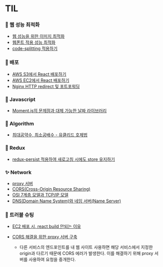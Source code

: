 # TIL

### 🥥 웹 성능 최적화

- [웹 성능을 위한 이미지 최적화](Web/%EC%9B%B9%20%EC%84%B1%EB%8A%A5%EC%9D%84%20%EC%9C%84%ED%95%9C%20%EC%9D%B4%EB%AF%B8%EC%A7%80%20%EC%B5%9C%EC%A0%81%ED%99%94.md#웹-성능을-위한-이미지-최적화)
- [웹폰트 적용 성능 최적화](Web/%EC%9B%B9%ED%8F%B0%ED%8A%B8%20%EC%A0%81%EC%9A%A9%20%EC%84%B1%EB%8A%A5%20%EC%B5%9C%EC%A0%81%ED%99%94.md#웹폰트-적용-성능-최적화)
- [code-splitting 적용하기](Web/CRA%20%ED%94%84%EB%A1%9C%EC%A0%9D%ED%8A%B8%EC%97%90%20code-splitting%20%EC%A0%81%EC%9A%A9%ED%95%98%EA%B8%B0.md#cra-프로젝트에-code-splitting-적용하기)

### 🥑 배포

- [AWS S3에서 React 배포하기](%08Distribute/AWS%20S3%20React%20%EB%B0%B0%ED%8F%AC.md#aws-s3-react-배포)
- [AWS EC2에서 React 배포하기](%08Distribute/AWS%20EC2%20React%20%EB%B0%B0%ED%8F%AC.md#aws-ec2-react-배포)
- [Nginx HTTP redirect 및 포트포워딩](%08Distribute/Nginx%20HTTP%20redirect%20%EB%B0%8F%20%ED%8F%AC%ED%8A%B8%ED%8F%AC%EC%9B%8C%EB%94%A9.md#nginx-http-redirect-및-포트포워딩)

### 🌾 Javascript

- [Moment.js의 문제점과 대체 가능한 날짜 라이브러리](Javascript/Javascript%EC%9D%98%20%EB%82%A0%EC%A7%9C%20%EB%9D%BC%EC%9D%B4%EB%B8%8C%EB%9F%AC%EB%A6%AC.md#javascript의-날짜-라이브러리)

### 🥔 Algorithm

- [최대공약수, 최소공배수 - 유클리드 호제법](algorithm/%EC%B5%9C%EB%8C%80%EA%B3%B5%EC%95%BD%EC%88%98,%20%EC%B5%9C%EC%86%8C%EA%B3%B5%EB%B0%B0%EC%88%98%20-%20%EC%9C%A0%ED%81%B4%EB%A6%AC%EB%93%9C%20%ED%98%B8%EC%A0%9C%EB%B2%95.md#최대공약수-최소공배수---유클리드-호제법)

### 🥭 Redux

- [redux-persist 적용하여 새로고침 시에도 store 유지하기](Redux/redux-persist%20%EC%A0%81%EC%9A%A9%ED%95%98%EA%B8%B0.md#redux-persist-적용하여-새로고침-시에도-store-유지하기)

### ✨ Network

- [proxy 서버](Network/proxy%20%EC%84%9C%EB%B2%84.md#proxy-서버)
- [CORS(Cross-Origin Resource Sharing)](<Network/CORS(Cross-Origin%20Resource%20Sharing).md#corscross-origin-resource-sharing>)
- [OSI 7계층 모델과 TCP/IP 모델](Network/OSI%207%EA%B3%84%EC%B8%B5%20%EB%AA%A8%EB%8D%B8%EA%B3%BC%20TCP-IP%20%EB%AA%A8%EB%8D%B8.md#osi-7계층-모델과-tcpip-모델)
- [DNS(Domain Name System)와 네임 서버(Name Server)](Network/DNS%EC%99%80%20%EB%84%A4%EC%9E%84%EC%84%9C%EB%B2%84.md#dnsdomain-name-system와-네임-서버name-server)

### 🚨 트러블 슈팅

- [EC2 배포 시, react build 안되는 이유](%08Distribute/AWS%20EC2%20React%20%EB%B0%B0%ED%8F%AC.md#ec2-배포-시-react-build-안되는-이유)
- [CORS 해결을 위한 proxy 서버 구축](Javascript/CORS%20%ED%95%B4%EA%B2%B0%EC%9D%84%20%EC%9C%84%ED%95%9C%20proxy%20%EC%84%9C%EB%B2%84%20%EA%B5%AC%EC%B6%95.md#cors-해결을-위한-proxy-서버-구축)

  - 다른 서비스의 엔드포인트를 내 웹 사이트 사용하면 해당 서비스에서 지정한 origin과 다르기 때문에 CORS 에러가 발생한다. 이를 해결하기 위해 proxy 서버를 사용하여 요청을 중개한다.
